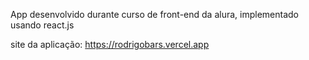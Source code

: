 App desenvolvido durante curso de front-end da alura, implementado usando react.js

site da aplicação: 
  https://rodrigobars.vercel.app
